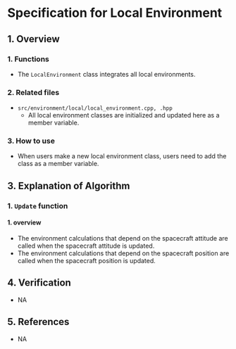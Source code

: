 # Specification for Local Environment

## 1.  Overview
### 1. Functions 
+ The `LocalEnvironment` class integrates all local environments.

### 2. Related files
+ `src/environment/local/local_environment.cpp, .hpp`
  + All local environment classes are initialized and updated here as a member variable.

### 3. How to use
+ When users make a new local environment class, users need to add the class as a member variable.

## 3. Explanation of Algorithm
### 1. `Update` function
#### 1. overview
- The environment calculations that depend on the spacecraft attitude are called when the spacecraft attitude is updated.
- The environment calculations that depend on the spacecraft position are called when the spacecraft position is updated.

## 4. Verification
- NA

## 5. References
- NA

